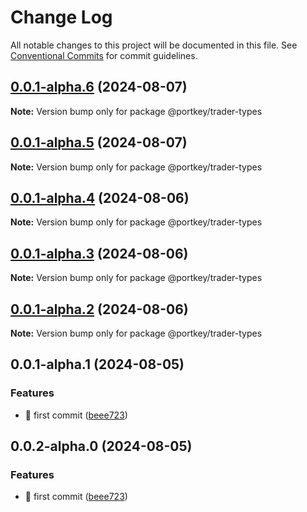 # Change Log

All notable changes to this project will be documented in this file.
See [Conventional Commits](https://conventionalcommits.org) for commit guidelines.

## [0.0.1-alpha.6](https://github.com/Portkey-Wallet/portkey-trader/compare/v0.0.1-alpha.5...v0.0.1-alpha.6) (2024-08-07)

**Note:** Version bump only for package @portkey/trader-types

## [0.0.1-alpha.5](https://github.com/Portkey-Wallet/portkey-trader/compare/v0.0.1-alpha.4...v0.0.1-alpha.5) (2024-08-07)

**Note:** Version bump only for package @portkey/trader-types

## [0.0.1-alpha.4](https://github.com/Portkey-Wallet/portkey-trader/compare/v0.0.1-alpha.3...v0.0.1-alpha.4) (2024-08-06)

**Note:** Version bump only for package @portkey/trader-types

## [0.0.1-alpha.3](https://github.com/Portkey-Wallet/portkey-trader/compare/v0.0.1-alpha.2...v0.0.1-alpha.3) (2024-08-06)

**Note:** Version bump only for package @portkey/trader-types

## [0.0.1-alpha.2](https://github.com/Portkey-Wallet/portkey-trader/compare/v0.0.1-alpha.1...v0.0.1-alpha.2) (2024-08-06)

**Note:** Version bump only for package @portkey/trader-types

## 0.0.1-alpha.1 (2024-08-05)

### Features

- 🎸 first commit ([beee723](https://github.com/Portkey-Wallet/portkey-trader/commit/beee7233c296336ad32bb3ff5f3d7f01013aa57c))

## 0.0.2-alpha.0 (2024-08-05)

### Features

- 🎸 first commit ([beee723](https://github.com/Portkey-Wallet/portkey-trader/commit/beee7233c296336ad32bb3ff5f3d7f01013aa57c))
